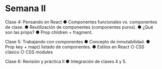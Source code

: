 # Semana II

Clase 4: Pensando en React
● Componentes funcionales vs. componentes de clase.
● Reutilización de componentes (componentes puros).
● ¿Qué son las props?
● Prop children + fragment.

Clase 5: Trabajando con componentes
● Concepto de inmutabilidad.
● Prop key + map() listado de componentes.
● Estilos en React
○ CSS clásico
○ CSS modules

Clase 6: Revisión y práctica II
● Integración de clases 4 y 5.